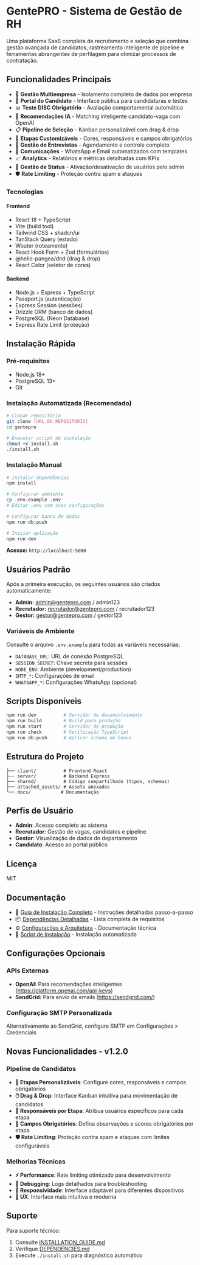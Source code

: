 # GentePRO - Sistema de Gestão de RH

Uma plataforma SaaS completa de recrutamento e seleção que combina gestão avançada de candidatos, rastreamento inteligente de pipeline e ferramentas abrangentes de perfilagem para otimizar processos de contratação.

## Funcionalidades Principais

- 🏢 **Gestão Multiempresa** - Isolamento completo de dados por empresa
- 👥 **Portal do Candidato** - Interface pública para candidaturas e testes
- 📊 **Teste DISC Obrigatório** - Avaliação comportamental automática
- 🤖 **Recomendações IA** - Matching inteligente candidato-vaga com OpenAI
- 📋 **Pipeline de Seleção** - Kanban personalizável com drag & drop
- 🎨 **Etapas Customizáveis** - Cores, responsáveis e campos obrigatórios
- 📅 **Gestão de Entrevistas** - Agendamento e controle completo
- 📧 **Comunicações** - WhatsApp e Email automatizados com templates
- 📈 **Analytics** - Relatórios e métricas detalhadas com KPIs
- 👤 **Gestão de Status** - Ativação/desativação de usuários pelo admin
- 🛡️ **Rate Limiting** - Proteção contra spam e ataques

### Tecnologias

#### Frontend
- React 18 + TypeScript
- Vite (build tool)
- Tailwind CSS + shadcn/ui
- TanStack Query (estado)
- Wouter (roteamento)
- React Hook Form + Zod (formulários)
- @hello-pangea/dnd (drag & drop)
- React Color (seletor de cores)

#### Backend
- Node.js + Express + TypeScript
- Passport.js (autenticação)
- Express Session (sessões)
- Drizzle ORM (banco de dados)
- PostgreSQL (Neon Database)
- Express Rate Limit (proteção)

## Instalação Rápida

### Pré-requisitos
- Node.js 18+ 
- PostgreSQL 13+
- Git

### Instalação Automatizada (Recomendado)
```bash
# Clonar repositório
git clone [URL_DO_REPOSITORIO]
cd gentepro

# Executar script de instalação
chmod +x install.sh
./install.sh
```

### Instalação Manual
```bash
# Instalar dependências
npm install

# Configurar ambiente
cp .env.example .env
# Editar .env com suas configurações

# Configurar banco de dados
npm run db:push

# Iniciar aplicação
npm run dev
```

**Acesse:** `http://localhost:5000`

## Usuários Padrão

Após a primeira execução, os seguintes usuários são criados automaticamente:

- **Admin:** admin@gentepro.com / admin123
- **Recrutador:** recrutador@gentepro.com / recrutador123  
- **Gestor:** gestor@gentepro.com / gestor123

### Variáveis de Ambiente

Consulte o arquivo `.env.example` para todas as variáveis necessárias:
- `DATABASE_URL`: URL de conexão PostgreSQL
- `SESSION_SECRET`: Chave secreta para sessões
- `NODE_ENV`: Ambiente (development/production)
- `SMTP_*`: Configurações de email
- `WHATSAPP_*`: Configurações WhatsApp (opcional)

## Scripts Disponíveis

```bash
npm run dev          # Servidor de desenvolvimento
npm run build        # Build para produção
npm run start        # Servidor de produção
npm run check        # Verificação TypeScript
npm run db:push      # Aplicar schema do banco
```

## Estrutura do Projeto

```
├── client/          # Frontend React
├── server/          # Backend Express
├── shared/          # Código compartilhado (tipos, schemas)
├── attached_assets/ # Assets anexados
└── docs/           # Documentação
```

## Perfis de Usuário

- **Admin**: Acesso completo ao sistema
- **Recrutador**: Gestão de vagas, candidatos e pipeline
- **Gestor**: Visualização de dados do departamento
- **Candidato**: Acesso ao portal público

## Licença

MIT

## Documentação

- 📖 [Guia de Instalação Completo](INSTALLATION_GUIDE.md) - Instruções detalhadas passo-a-passo
- 📦 [Dependências Detalhadas](DEPENDENCIES.md) - Lista completa de requisitos
- ⚙️ [Configurações e Arquitetura](replit.md) - Documentação técnica
- 🚀 [Script de Instalação](install.sh) - Instalação automatizada

## Configurações Opcionais

### APIs Externas
- **OpenAI:** Para recomendações inteligentes (https://platform.openai.com/api-keys)
- **SendGrid:** Para envio de emails (https://sendgrid.com/)

### Configuração SMTP Personalizada
Alternativamente ao SendGrid, configure SMTP em Configurações > Credenciais

## Novas Funcionalidades - v1.2.0

### Pipeline de Candidatos
- **🎨 Etapas Personalizáveis**: Configure cores, responsáveis e campos obrigatórios
- **🖱️ Drag & Drop**: Interface Kanban intuitiva para movimentação de candidatos
- **👥 Responsáveis por Etapa**: Atribua usuários específicos para cada etapa
- **📝 Campos Obrigatórios**: Defina observações e scores obrigatórios por etapa
- **🛡️ Rate Limiting**: Proteção contra spam e ataques com limites configuráveis

### Melhorias Técnicas
- **⚡ Performance**: Rate limiting otimizado para desenvolvimento
- **🔧 Debugging**: Logs detalhados para troubleshooting
- **📱 Responsividade**: Interface adaptável para diferentes dispositivos
- **🎯 UX**: Interface mais intuitiva e moderna

## Suporte

Para suporte técnico:
1. Consulte [INSTALLATION_GUIDE.md](INSTALLATION_GUIDE.md)
2. Verifique [DEPENDENCIES.md](DEPENDENCIES.md) 
3. Execute `./install.sh` para diagnóstico automático